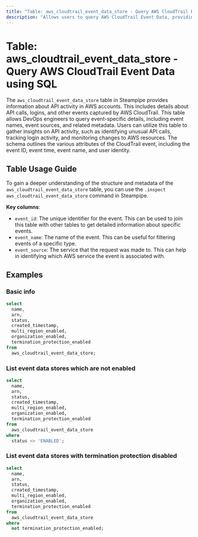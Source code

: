 ```yaml
---
title: "Table: aws_cloudtrail_event_data_store - Query AWS CloudTrail Event Data using SQL"
description: "Allows users to query AWS CloudTrail Event Data, providing information about API activity in AWS accounts. This includes details about API calls, logins, and other events captured by AWS CloudTrail."
---
```


# Table: aws_cloudtrail_event_data_store - Query AWS CloudTrail Event Data using SQL

The `aws_cloudtrail_event_data_store` table in Steampipe provides information about API activity in AWS accounts. This includes details about API calls, logins, and other events captured by AWS CloudTrail. This table allows DevOps engineers to query event-specific details, including event names, event sources, and related metadata. Users can utilize this table to gather insights on API activity, such as identifying unusual API calls, tracking login activity, and monitoring changes to AWS resources. The schema outlines the various attributes of the CloudTrail event, including the event ID, event time, event name, and user identity.

## Table Usage Guide

To gain a deeper understanding of the structure and metadata of the `aws_cloudtrail_event_data_store` table, you can use the `.inspect aws_cloudtrail_event_data_store` command in Steampipe.

**Key columns**:

- `event_id`: The unique identifier for the event. This can be used to join this table with other tables to get detailed information about specific events.
- `event_name`: The name of the event. This can be useful for filtering events of a specific type.
- `event_source`: The service that the request was made to. This can help in identifying which AWS service the event is associated with.

## Examples

### Basic info

```sql
select
  name,
  arn,
  status,
  created_timestamp,
  multi_region_enabled,
  organization_enabled,
  termination_protection_enabled
from
  aws_cloudtrail_event_data_store;
```

### List event data stores which are not enabled

```sql
select
  name,
  arn,
  status,
  created_timestamp,
  multi_region_enabled,
  organization_enabled,
  termination_protection_enabled
from
  aws_cloudtrail_event_data_store
where
  status <> 'ENABLED';
```

### List event data stores with termination protection disabled

```sql
select
  name,
  arn,
  status,
  created_timestamp,
  multi_region_enabled,
  organization_enabled,
  termination_protection_enabled
from
  aws_cloudtrail_event_data_store
where
  not termination_protection_enabled;
```
